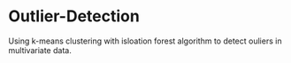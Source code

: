 # Outlier-Detection

Using k-means clustering with isloation forest algorithm to detect ouliers in multivariate data.